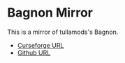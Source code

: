 # Bagnon Mirror

This is a mirror of tullamods's Bagnon.

- [Curseforge URL](https://www.curseforge.com/wow/addons/bagnon)
- [Github URL](https://github.com/tullamods/Bagnon)
